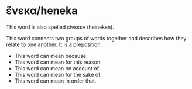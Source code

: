 # ἕνεκα/heneka
This word is also spelled εἵνεκεν (heineken).

This word connects two groups of words together and describes how they relate to one another. It is a preposition.

* This word can mean because.
* This word can mean for this reason.
* This word can mean on account of.
* This word can mean for the sake of.
* This word can mean in order that.
